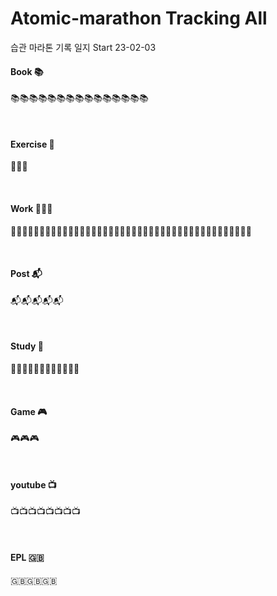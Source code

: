 # Atomic-marathon Tracking All 
습관 마라톤 기록 일지 Start 23-02-03

#### Book 📚
📚📚📚📚📚📚📚📚📚📚📚📚📚📚📚

<br>

#### Exercise 🏃‍
🏃‍🏃‍🏃‍

<br>

#### Work 👨🏻‍💻
👨🏻‍💻👨🏻‍💻👨🏻‍💻👨🏻‍💻👨🏻‍💻👨🏻‍💻👨🏻‍💻👨🏻‍💻👨🏻‍💻👨🏻‍💻👨🏻‍💻👨🏻‍💻👨🏻‍💻👨🏻‍💻

<br>

#### Post 📬
📬📬📬📬📬

<br>

#### Study 📝
📝📝📝📝📝📝📝📝📝📝📝📝

<br>

#### Game 🎮
🎮🎮🎮

<br>

#### youtube 📺
📺📺📺📺📺📺📺📺

<br>

#### EPL 🇬🇧
🇬🇧🇬🇧🇬🇧
<br>

